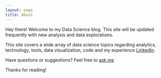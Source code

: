 ```yaml
---
layout: page
title: About
---
```


<p class="message">
  Hey there! Welcome to my Data Science blog. This site will be updated frequently with new analysis and data explorations.
</p>

This site covers a wide array of data science topics regarding analytics, technology, tools, data visualization, code and my experience [LinkedIn](https://www.linkedin.com/in/cleo-ruiz-103126133/).

Have questions or suggestions? Feel free to [ask me](https://www.linkedin.com/in/cleo-ruiz-103126133/)

Thanks for reading!

